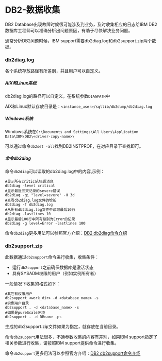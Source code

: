 # DB2-数据收集

DB2 Database出现故障时候很可能涉及到业务，及时收集相应的日志给IBM DB2数据库工程师可以准确分析出问题原因，有助于尽快解决业务问题。

通常分析DB2问题时候，IBM support需要db2diag.log和db2support.zip两个数据。

### db2diag.log
各个系统存放路径有所差别，并且用户可以自定义。
##### AIX和Linux系统
db2diag.log的路径可以自定义，在系统参数`DIAGPATH`中

AIX和Linux默认存放目录是：`<instance_user>/sqllib/db2dump/db2diag.log`

##### Windows系统
Windows系统在`C:\Documents and Settings\All Users\Application Data\IBM\DB2\<driver-copy-name>\`

可以通过命令`db2set -all`找到DB2INSTPROF，在对应目录下查找即可。

##### 命令db2diag
命令`db2diag`可以读取的db2diag.log中的内容,示例：
```shell
#显示所有critical错误消息
db2diag -level critical
#显示最近三天记录的severe错误
db2diag -gi "level=severe" -H 3d
#查看db2diag.log文件的增长
db2diag -f db2diag.log
#从所有db2diag.log文件中读取最后10行
db2diag -lastlines 10
#显示最后100行中所有级别为Error的记录
db2diag -g level=Error -lastlines 100
```
命令`db2diag`更多用法可以参照官方介绍：[DB2 db2diag命令介绍](https://www.ibm.com/support/knowledgecenter/SSEPGG_11.5.0/com.ibm.db2.luw.admin.cmd.doc/doc/r0011728.html)

### db2support.zip

此数据通过`db2support`命令进行收集，收集条件：
- 运行`db2support`之前确保数据库是激活状态
- 具有SYSADM权限的用户（例如实例所有者）

一般情况下收集的格式如下：
```shell
#其它有权限用户
db2support <work_dir> -d <database_name> -s
#实例用户目录
db2support . -d <database_name> -s
#如果是pureScale环境
db2support . -d DBname -ps
```
生成的db2support.zip文件如果为指定，就存放在当前目录。

命令`db2support`用法很多，不通参数收集的内容有差别，如果IBM support指定了相关参数进行收集，请按照IBM support提供命令进行收集。

命令`db2support`更多用法可以参照官方介绍：[DB2 db2support命令介绍](https://www.ibm.com/support/knowledgecenter/SSEPGG_11.5.0/com.ibm.db2.luw.admin.cmd.doc/doc/r0004503.html)
